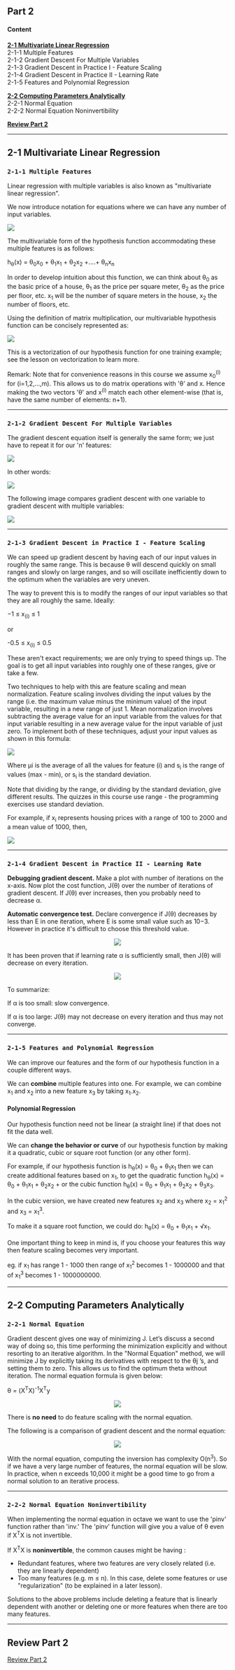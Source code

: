 ## Part 2  
#### Content     
  
[**2-1 Multivariate Linear Regression**](#2-1-Multivariate-Linear-Regression)    
2-1-1 Multiple Features    
2-1-2 Gradient Descent For Multiple Variables  
2-1-3 Gradient Descent in Practice I - Feature Scaling   
2-1-4 Gradient Descent in Practice II - Learning Rate  
2-1-5 Features and Polynomial Regression  
  
[**2-2 Computing Parameters Analytically**](#2-2-Computing-Parameters-Analytically)  
2-2-1 Normal Equation  
2-2-2 Normal Equation Noninvertibility  
  
[**Review Part 2**](#Review-Part-2)     
  
---  
    
	
## 2-1 Multivariate Linear Regression  
### ```2-1-1 Multiple Features```         
Linear regression with multiple variables is also known as "multivariate linear regression".  
  
We now introduce notation for equations where we can have any number of input variables.  
  
<p align="left"><img src=images/mad.jpg></p>    
  
The multivariable form of the hypothesis function accommodating these multiple features is as follows:  
  
h<sub>θ</sub>(x) = θ<sub>0</sub>x<sub>0</sub> + θ<sub>1</sub>x<sub>1</sub> + θ<sub>2</sub>x<sub>2</sub> +....+ θ<sub>n</sub>x<sub>n</sub>  
  
In order to develop intuition about this function, we can think about θ<sub>0</sub> as the basic price of a house, θ<sub>1</sub> as the price per square meter, θ<sub>2</sub> as the price per floor, etc. x<sub>1</sub> will be the number of square meters in the house, x<sub>2</sub> the number of floors, etc.  
  
Using the definition of matrix multiplication, our multivariable hypothesis function can be concisely represented as:  
   
<p align="left"><img src=images/matrix.jpg></p>  
  
This is a vectorization of our hypothesis function for one training example; see the lesson on vectorization to learn more.  
  
Remark: Note that for convenience reasons in this course we assume x<sub>0</sub><sup>(i)</sup> for (i=1,2,…,m). This allows us to do matrix operations with 'θ' and x. Hence making the two vectors 'θ' and x<sup>(i)</sup> match each other element-wise (that is, have the same number of elements: n+1).    
  
---  
  
### ```2-1-2 Gradient Descent For Multiple Variables```    
The gradient descent equation itself is generally the same form; we just have to repeat it for our 'n' features:  
   
<p align="left"><img src=images/conv.png></p>
  
In other words:  
   
<p align="left"><img src=images/conv1.png></p>  
    
The following image compares gradient descent with one variable to gradient descent with multiple variables:  
<p align="centre"><img src=images/gd.png></p>  
  
---  
  
### ```2-1-3 Gradient Descent in Practice I - Feature Scaling```   
We can speed up gradient descent by having each of our input values in roughly the same range. This is because θ will descend quickly on small ranges and slowly on large ranges, and so will oscillate inefficiently down to the optimum when the variables are very uneven.  
  
The way to prevent this is to modify the ranges of our input variables so that they are all roughly the same. Ideally:    
  
−1 ≤ x<sub>(i)</sub> ≤ 1  
  
or  
  
-0.5 ≤ x<sub>(i)</sub> ≤ 0.5  
  
These aren't exact requirements; we are only trying to speed things up. The goal is to get all input variables into roughly one of these ranges, give or take a few.  
   
Two techniques to help with this are feature scaling and mean normalization. Feature scaling involves dividing the input values by the range (i.e. the maximum value minus the minimum value) of the input variable, resulting in a new range of just 1. Mean normalization involves subtracting the average value for an input variable from the values for that input variable resulting in a new average value for the input variable of just zero. To implement both of these techniques, adjust your input values as shown in this formula:  
  
<p align="left"><img src=images/eq.png></p>
  
Where μi is the average of all the values for feature (i) and s<sub>i</sub> is the range of values (max - min), or s<sub>i</sub> is the standard deviation.  
  
Note that dividing by the range, or dividing by the standard deviation, give different results. The quizzes in this course use range - the programming exercises use standard deviation.  
  
For example, if x<sub>i</sub> represents housing prices with a range of 100 to 2000 and a mean value of 1000, then,  

<p align="left"><img src=images/eq2.png></p>  
   
---  	 

### ```2-1-4 Gradient Descent in Practice II - Learning Rate```      
**Debugging gradient descent.** Make a plot with number of iterations on the x-axis. Now plot the cost function, J(θ) over the number of iterations of gradient descent. If J(θ) ever increases, then you probably need to decrease α.  
  
**Automatic convergence test.** Declare convergence if J(θ) decreases by less than E in one iteration, where E is some small value such as 10−3. However in practice it's difficult to choose this threshold value.  
  
<p align="center"><img src=images/gd1.png></p>  
  
It has been proven that if learning rate α is sufficiently small, then J(θ) will decrease on every iteration.  
  
<p align="center"><img src=images/gd2.png></p>  
  
To summarize:  
  
If α is too small: slow convergence.  
  
If α is too large: J(θ) may not decrease on every iteration and thus may not converge.  
  
---  
  
    
### ```2-1-5 Features and Polynomial Regression```   
We can improve our features and the form of our hypothesis function in a couple different ways.

We can **combine** multiple features into one. For example, we can combine x<sub>1</sub> and x<sub>2</sub> into a new feature x<sub>3</sub> by taking x<sub>1</sub>.x<sub>2</sub>.  
  
#### **Polynomial Regression**  
Our hypothesis function need not be linear (a straight line) if that does not fit the data well.  
  
We can **change the behavior or curve** of our hypothesis function by making it a quadratic, cubic or square root function (or any other form).  
  
For example, if our hypothesis function is h<sub>θ</sub>(x) = θ<sub>0</sub> + θ<sub>1</sub>x<sub>1</sub> then we can create additional features based on x<sub>1</sub>, to get the quadratic function h<sub>θ</sub>(x) = θ<sub>0</sub> + θ<sub>1</sub>x<sub>1</sub> + θ<sub>2</sub>x<sub>2</sub> + or the cubic function h<sub>θ</sub>(x) = θ<sub>0</sub> + θ<sub>1</sub>x<sub>1</sub> + θ<sub>2</sub>x<sub>2</sub> + θ<sub>3</sub>x<sub>3</sub>.  
  
In the cubic version, we have created new features x<sub>2</sub> and x<sub>3</sub> where x<sub>2</sub> = x<sub>1</sub><sup>2</sup> and x<sub>3</sub> = x<sub>1</sub><sup>3</sup>.  
  
To make it a square root function, we could do: h<sub>θ</sub>(x) = θ<sub>0</sub> + θ<sub>1</sub>x<sub>1</sub> + <span>&radic;x<sub>1</sub></span>.  
  ​	 
One important thing to keep in mind is, if you choose your features this way then feature scaling becomes very important.  
  
eg. if x<sub>1</sub> has range 1 - 1000 then range of x<sub>1</sub><sup>2</sup> becomes 1 - 1000000 and that of x<sub>1</sub><sup>3</sup> becomes 1 - 1000000000.  
  
---   
  
## 2-2 Computing Parameters Analytically  
### ```2-2-1 Normal Equation```       
Gradient descent gives one way of minimizing J. Let’s discuss a second way of doing so, this time performing the minimization explicitly and without resorting to an iterative algorithm. In the "Normal Equation" method, we will minimize J by explicitly taking its derivatives with respect to the θj ’s, and setting them to zero. This allows us to find the optimum theta without iteration. The normal equation formula is given below:  
  
θ = (X<sup>T</sup>X)<sup>-1</sup>X<sup>T</sup>y  
  
<p align="center"><img src=images/normal_equation.png></p>      
  
There is **no need** to do feature scaling with the normal equation.  
  
The following is a comparison of gradient descent and the normal equation:  
  
<p align="center"><img src=images/normal_equation_table.jpg></p>    
  
With the normal equation, computing the inversion has complexity O(n<sup>3</sup>). So if we have a very large number of features, the normal equation will be slow. In practice, when n exceeds 10,000 it might be a good time to go from a normal solution to an iterative process.  
  
---  
  
### ```2-2-2 Normal Equation Noninvertibility```     
When implementing the normal equation in octave we want to use the 'pinv' function rather than 'inv.' The 'pinv' function will give you a value of θ even if X<sup>T</sup>X is not invertible.  
  
If X<sup>T</sup>X is **noninvertible**, the common causes might be having :  
  
* Redundant features, where two features are very closely related (i.e. they are linearly dependent)  
* Too many features (e.g. m ≤ n). In this case, delete some features or use "regularization" (to be explained in a later lesson).  
  
Solutions to the above problems include deleting a feature that is linearly dependent with another or deleting one or more features when there are too many features.  
  
---  
  
  
## Review Part 2  
[Review Part 2](multivariate_linear_regression.pdf)  
    